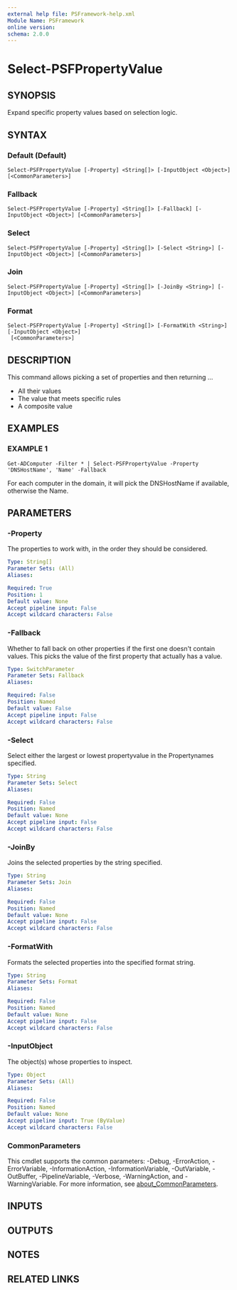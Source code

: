 ```yaml
---
external help file: PSFramework-help.xml
Module Name: PSFramework
online version:
schema: 2.0.0
---
```


# Select-PSFPropertyValue

## SYNOPSIS
Expand specific property values based on selection logic.

## SYNTAX

### Default (Default)
```
Select-PSFPropertyValue [-Property] <String[]> [-InputObject <Object>] [<CommonParameters>]
```

### Fallback
```
Select-PSFPropertyValue [-Property] <String[]> [-Fallback] [-InputObject <Object>] [<CommonParameters>]
```

### Select
```
Select-PSFPropertyValue [-Property] <String[]> [-Select <String>] [-InputObject <Object>] [<CommonParameters>]
```

### Join
```
Select-PSFPropertyValue [-Property] <String[]> [-JoinBy <String>] [-InputObject <Object>] [<CommonParameters>]
```

### Format
```
Select-PSFPropertyValue [-Property] <String[]> [-FormatWith <String>] [-InputObject <Object>]
 [<CommonParameters>]
```

## DESCRIPTION
This command allows picking a set of properties and then returning ...
- All their values
- The value that meets specific rules
- A composite value

## EXAMPLES

### EXAMPLE 1
```
Get-ADComputer -Filter * | Select-PSFPropertyValue -Property 'DNSHostName', 'Name' -Fallback
```

For each computer in the domain, it will pick the DNSHostName if available, otherwise the Name.

## PARAMETERS

### -Property
The properties to work with, in the order they should be considered.

```yaml
Type: String[]
Parameter Sets: (All)
Aliases:

Required: True
Position: 1
Default value: None
Accept pipeline input: False
Accept wildcard characters: False
```

### -Fallback
Whether to fall back on other properties if the first one doesn't contain values.
This picks the value of the first property that actually has a value.

```yaml
Type: SwitchParameter
Parameter Sets: Fallback
Aliases:

Required: False
Position: Named
Default value: False
Accept pipeline input: False
Accept wildcard characters: False
```

### -Select
Select either the largest or lowest propertyvalue in the Propertynames specified.

```yaml
Type: String
Parameter Sets: Select
Aliases:

Required: False
Position: Named
Default value: None
Accept pipeline input: False
Accept wildcard characters: False
```

### -JoinBy
Joins the selected properties by the string specified.

```yaml
Type: String
Parameter Sets: Join
Aliases:

Required: False
Position: Named
Default value: None
Accept pipeline input: False
Accept wildcard characters: False
```

### -FormatWith
Formats the selected properties into the specified format string.

```yaml
Type: String
Parameter Sets: Format
Aliases:

Required: False
Position: Named
Default value: None
Accept pipeline input: False
Accept wildcard characters: False
```

### -InputObject
The object(s) whose properties to inspect.

```yaml
Type: Object
Parameter Sets: (All)
Aliases:

Required: False
Position: Named
Default value: None
Accept pipeline input: True (ByValue)
Accept wildcard characters: False
```

### CommonParameters
This cmdlet supports the common parameters: -Debug, -ErrorAction, -ErrorVariable, -InformationAction, -InformationVariable, -OutVariable, -OutBuffer, -PipelineVariable, -Verbose, -WarningAction, and -WarningVariable. For more information, see [about_CommonParameters](http://go.microsoft.com/fwlink/?LinkID=113216).

## INPUTS

## OUTPUTS

## NOTES

## RELATED LINKS

